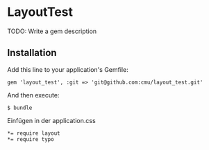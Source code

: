 # LayoutTest

TODO: Write a gem description

## Installation

Add this line to your application's Gemfile:

    gem 'layout_test', :git => 'git@github.com:cmu/layout_test.git'

And then execute:

    $ bundle

Einfügen in der application.css

    *= require layout
    *= require typo
